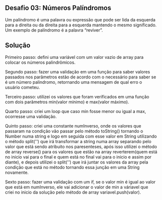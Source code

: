 ## Desafio 03: Números Palíndromos

Um palíndromo é uma palavra ou expressão que pode ser lida da esquerda para a direita ou da direita para a esquerda mantendo o mesmo significado. Um exemplo de palíndromo é a palavra “reviver”.

## Solução

Primeiro passo: defini uma variável com um valor vazio de array para colocar os números palindrômicos.

Segundo passo: fazer uma validação em uma função para saber valores passados nos parâmetros estão de acordo com o necessário para saber se é um número palindromo, retornando uma mensagem de qual erro o usuário cometeu.

Terceiro passo: utilizei os valores que foram verificados em uma função com dois parâmetros min(valor mínimo) e max(valor máximo).

Quarto passo: criei um loop que caso min fosse menor ou igual a max, ocorresse uma validação.

Quinto passo: criei uma constante numInverso, onde os valores que passaram na condição vão passar pelo método toString() tornando o Number numa string e logo em seguida com esse valor em String utilizando o método split('') que irá transformar a string numa array separando pelo valor que está sendo atribuito nos paresenteses, após isso utilizei o método de array reverse() para os valores que estão na array reverterem(quem está no inicio vai para o final e quem está no final vai para o inicio e assim por diante), e depois utilizei o split('') que irá juntar os valores da array pela condição que está no método tornando essa junção em uma String novamente.

Sexto passo: fazer uma validação com um if, se o valor min é igual ao valor que está em numInverso, ele vai adicionar o valor de min a váriavel que criei no inicio da solução pelo método de array variavel.push(valor).
